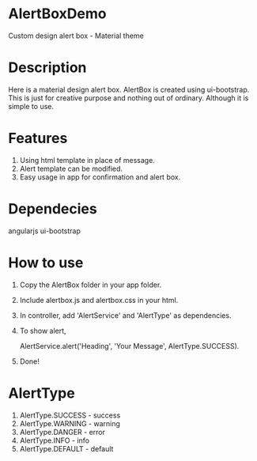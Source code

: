 # AlertBoxDemo
Custom design alert box - Material theme

# Description

Here is a material design alert box. AlertBox is created using ui-bootstrap. This is just for creative purpose and nothing out of ordinary.
Although it is simple to use.

# Features
1. Using html template in place of message.
2. Alert template can be modified.
3. Easy usage in app for confirmation and alert box.

# Dependecies

angularjs
ui-bootstrap

# How to use
1. Copy the AlertBox folder in your app folder.
2. Include alertbox.js and alertbox.css in your html.
3. In controller, add 'AlertService' and 'AlertType' as dependencies.
4. To show alert, 
      
      AlertService.alert('Heading', 'Your Message', AlertType.SUCCESS).
5. Done!


# AlertType

1. AlertType.SUCCESS  - success
2. AlertType.WARNING - warning
3. AlertType.DANGER - error
4. AlertType.INFO - info
5. AlertType.DEFAULT - default






